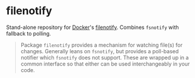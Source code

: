 # filenotify

Stand-alone repository for [Docker](https://github.com/docker/docker)'s [filenotify](https://github.com/docker/docker/tree/master/pkg/filenotify). Combines `fsnotify` with fallback to polling.

> Package `filenotify` provides a mechanism for watching file(s) for changes. Generally leans on `fsnotify`, but provides a poll-based notifier which `fsnotify` does not support. These are wrapped up in a common interface so that either can be used interchangeably in your code.
